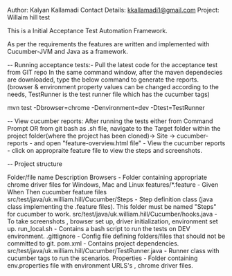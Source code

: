 Author: Kalyan Kallamadi
Contact Details: kkallamadi1@gmail.com
Project: Willaim hill test


This is a Initial Acceptance Test Automation Framework.

As per the requirements the features are written and implemented with Cucumber-JVM and Java as a framework.


-- Running acceptance tests:-
Pull the latest code for the acceptance test from GIT repo
In the same command window, after the maven dependecies are downloaded, type the below command to generate the reports.
(browser & environment property values can be changed according to the needs, TestRunner
is the test runner file which has the cucumber tags)

mvn test -Dbrowser=chrome -Denvironment=dev -Dtest=TestRunner

-- View cucumber reports:
After running the tests either from Command Prompt OR from git bash as .sh file, navigate to the Target folder within the project
folder(where the project has been cloned)-> Site -> cucumber-reports - and open "feature-overview.html file" - View the cucumber reports - click on appropraite feature file to view the steps and screenshots.

--
Project structure

Folder/file name	                            Description
Browsers -	                                            Folder containing appropriate chrome driver files for Windows, Mac and Linux
features/*.feature	-                                    Given When Then cucumber feature files
src/test/java/uk.william.hill/Cucumber/Steps	  -          Step definition class (java class implementing the .feature files). This folder must be named "Steps" for cucumber to work.
src/test/java/uk.william.hill/Cucumber/hooks.java -	    To take screenshots , browser set up, driver initialization, environment set up.
run_local.sh	-                                        Contains a bash script to run the tests on DEV environment.
.gittignore	    -                                        Config file defining folders/files that should not be committed to git.
pom.xml	        -                                        Contains project dependencies.
src/test/java/uk.william.hill/Cucumber/TestRunner.java -	Runner class with cucumber tags to run the scenarios.
Properties	                                -            Folder containing env.properties file with environment URLS's
                                                        , chrome driver files.


